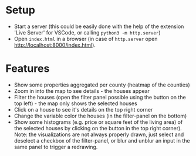 # Setup

* Start a server (this could be easily done with the help of the extension
  'Live Server' for VSCode, or calling `python3 -m http.server`)
* Open `index.html` in a browser (in case of `http.server` open
  [http://localhost:8000/index.html](http://localhost:8000/index.html)).


# Features

* Show some properties aggregated per county (heatmap of the counties)
* Zoom in into the map to see details - the houses appear
* Filter the houses (open the filter panel possible using the button on the top
  left) - the map only shows the selected houses
* Click on a house to see it's details on the top right corner
* Change the variable color the houses (in the filter-panel on the bottom)
* Show some histograms (e.g. price or square feet of the living area) of the
  selected houses by clicking on the button in the top right corner). Note:
  the visualizations are not always properly drawn, just select and deselect
  a checkbox of the filter-panel, or blur and unblur an input in the same
  panel to trigger a redrawing.
